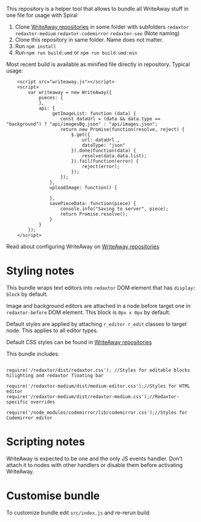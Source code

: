 This repository is a helper tool that allows to bundle all WriteAway stuff in one file for usage with Spiral

1. Clone [WriteAway repositories](https://github.com/writeaway) in some folder with subfolders `redaxtor` `redaxtor-medium` `redaxtor-codemirror`  `redaxtor-seo` (Note naming) 
2. Clone this repository in same folder. Name does not matter.
3. Run `npm install`
4. Run `npm run build:umd` or `npm run build:umd:min` 

Most recent build is available as minified file directly in repository.
Typical usage:

```
    <script src="writeaway.js"></script>
    <script>
        var writeaway = new WriteAway({
            pieces: {
            },
            api: {
                 getImageList: function (data) {
                    const dataUrl = (data && data.type == "background") ? "api/imagesBg.json" : "api/images.json";
                    return new Promise(function(resolve, reject) {
                        $.get({
                            url: dataUrl ,
                            dataType: "json"
                        }).done(function(data) {
                            resolve(data.data.list);
                        }).fail(function(error) {
                            reject(error);
                        });
                    });
                },
                uploadImage: function() {

                },
                savePieceData: function(piece) {
                    console.info("Saving to server", piece);
                    return Promise.resolve();
                }
            }
        });
    </script>

```

Read about configuring WriteAway on [WriteAway repositories](https://github.com/writeaway)
 
Styling notes
========

This bundle wraps text editors into `redaxtor` DOM element that has `display: block` by default.

Image and background editors are attached in a node before target one in `redaxtor-before` DOM element. This block is `0px x 0px` by default.

Default styles are applied by attaching `r_editor r_edit` classes to target node. This applies to all editor types.

Default CSS styles can be found in [WriteAway repositories](https://github.com/writeaway)

This bundle includes:

```

require('/redaxtor/dist/redaxtor.css'); //Styles for editable blocks hilighting and redaxtor floating bar

require('/redaxtor-medium/dist/medium-editor.css');//Styles for HTML editor
require('/redaxtor-medium/dist/redaxtor-medium.css');//Redaxtor-specific overrides

require('/node_modules/codemirror/lib/codemirror.css');//Styles for Codemirror editor

```

Scripting notes
========

WriteAway is expected to be one and the only JS events handler. Don't attach it to nodes with other handlers or disable them before activating WriteAway.


Customise bundle
========

To customize bundle edit `src/index.js` and re-rerun build

